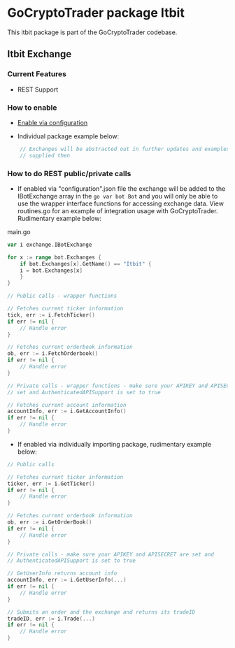 # GoCryptoTrader package Itbit


This itbit package is part of the GoCryptoTrader codebase.

## Itbit Exchange

### Current Features

+ REST Support

### How to enable

+ [Enable via configuration](https://github.com/thrasher-corp/gocryptotrader/tree/master/config#enable-exchange-via-config-example)

+ Individual package example below:

```go
	// Exchanges will be abstracted out in further updates and examples will be
	// supplied then
```

### How to do REST public/private calls

+ If enabled via "configuration".json file the exchange will be added to the
IBotExchange array in the ```go var bot Bot``` and you will only be able to use
the wrapper interface functions for accessing exchange data. View routines.go
for an example of integration usage with GoCryptoTrader. Rudimentary example
below:

main.go
```go
var i exchange.IBotExchange

for x := range bot.Exchanges {
	if bot.Exchanges[x].GetName() == "Itbit" {
	i = bot.Exchanges[x]
	}
}

// Public calls - wrapper functions

// Fetches current ticker information
tick, err := i.FetchTicker()
if err != nil {
	// Handle error
}

// Fetches current orderbook information
ob, err := i.FetchOrderbook()
if err != nil {
	// Handle error
}

// Private calls - wrapper functions - make sure your APIKEY and APISECRET are
// set and AuthenticatedAPISupport is set to true

// Fetches current account information
accountInfo, err := i.GetAccountInfo()
if err != nil {
	// Handle error
}
```

+ If enabled via individually importing package, rudimentary example below:

```go
// Public calls

// Fetches current ticker information
ticker, err := i.GetTicker()
if err != nil {
	// Handle error
}

// Fetches current orderbook information
ob, err := i.GetOrderBook()
if err != nil {
	// Handle error
}

// Private calls - make sure your APIKEY and APISECRET are set and
// AuthenticatedAPISupport is set to true

// GetUserInfo returns account info
accountInfo, err := i.GetUserInfo(...)
if err != nil {
	// Handle error
}

// Submits an order and the exchange and returns its tradeID
tradeID, err := i.Trade(...)
if err != nil {
	// Handle error
}
```


